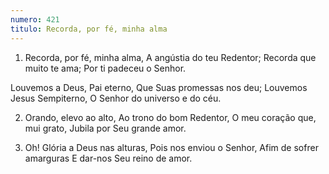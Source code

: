 ```yaml
---
numero: 421
titulo: Recorda, por fé, minha alma
---
```

1. Recorda, por fé, minha alma,
A angústia do teu Redentor;
Recorda que muito te ama;
Por ti padeceu o Senhor.

Louvemos a Deus, Pai eterno,
Que Suas promessas nos deu;
Louvemos Jesus Sempiterno,
O Senhor do universo e do céu.

2. Orando, elevo ao alto,
Ao trono do bom Redentor,
O meu coração que, mui grato,
Jubila por Seu grande amor.

3. Oh! Glória a Deus nas alturas,
Pois nos enviou o Senhor,
Afim de sofrer amarguras
E dar-nos Seu reino de amor.
